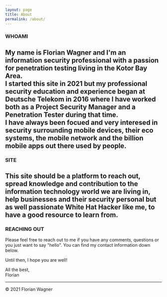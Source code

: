 ```yaml
---
layout: page
title: About
permalink: /about/
---
```

### WHOAMI
My name is Florian Wagner and I'm an information security professional with a passion for penetration testing living in the Kotor Bay Area.   
I started this site in 2021 but my professional security education and experience began at Deutsche Telekom in 2016 where I have worked both as a Project Security Manager and a Penetration Tester during that time.  
I have always been focued and very interesed in security surrounding mobile devices, their eco systems, the mobile network and the billion mobile apps out there used by people.  
---------
### SITE
This site should be a platform to reach out, spread knowledge and contribution to the information technology world we are living in, help businesses and their security personal but as well passionate White Hat Hacker like me, to have a good resource to learn from.   
---------
### REACHING OUT
Please feel free to reach out to me if you have any comments, questions or you just want to say "hello". You can find my contact information down below.  
  
Until then, I hope you are well!

All the best,  
Florian  
  
---------  
© 2021 Florian Wagner 

<style>
.footer-heading {
  display: none;
}
</style>